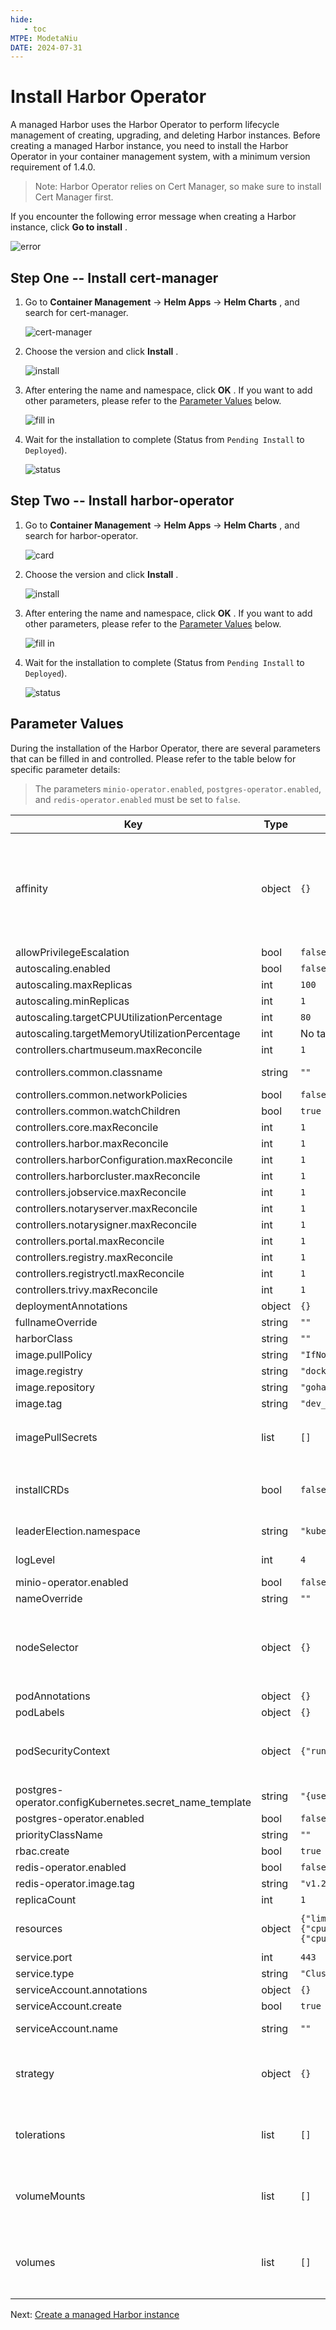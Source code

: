 ```yaml
---
hide:
   - toc
MTPE: ModetaNiu
DATE: 2024-07-31
---
```


# Install Harbor Operator

A managed Harbor uses the Harbor Operator to perform lifecycle management of creating, upgrading,
and deleting Harbor instances. Before creating a managed Harbor instance, you need to install the Harbor Operator
in your container management system, with a minimum version requirement of 1.4.0.

> Note: Harbor Operator relies on Cert Manager, so make sure to install Cert Manager first.

If you encounter the following error message when creating a Harbor instance, click __Go to install__ .

![error](https://docs.daocloud.io/daocloud-docs-images/docs/en/docs/kangaroo/images/errors.png)

## Step One -- Install cert-manager

1. Go to __Container Management__ -> __Helm Apps__ -> __Helm Charts__ , and search for cert-manager.

    ![cert-manager](../images/manager01.png)

2. Choose the version and click __Install__ .

    ![install](../images/manager02.png)

3. After entering the name and namespace, click __OK__ .
   If you want to add other parameters, please refer to the [Parameter Values](#parameter-values) below.

    ![fill in](../images/manager03.png)

4. Wait for the installation to complete (Status from `Pending Install` to `Deployed`).

    ![status](../images/manager04.png)

## Step Two -- Install harbor-operator

1. Go to __Container Management__ -> __Helm Apps__ -> __Helm Charts__ , and search for harbor-operator.

    ![card](https://docs.daocloud.io/daocloud-docs-images/docs/en/docs/kangaroo/images/operator01.png)

2. Choose the version and click __Install__ .

    ![install](https://docs.daocloud.io/daocloud-docs-images/docs/en/docs/kangaroo/images/operator02.png)

3. After entering the name and namespace, click __OK__ .
   If you want to add other parameters, please refer to the [Parameter Values](#parameter-values) below.

    ![fill in](https://docs.daocloud.io/daocloud-docs-images/docs/en/docs/kangaroo/images/operator03.png)

4. Wait for the installation to complete (Status from `Pending Install` to `Deployed`).

    ![status](https://docs.daocloud.io/daocloud-docs-images/docs/en/docs/kangaroo/images/operator04.png)

## Parameter Values

During the installation of the Harbor Operator, there are several parameters that can be filled in and controlled. 
Please refer to the table below for specific parameter details:

> The parameters `minio-operator.enabled`, `postgres-operator.enabled`, and `redis-operator.enabled` must be set to `false`.

| Key | Type | Default | Description |
|-----|------|---------|-------------|
| affinity | object | `{}` | Expects input structure as per specification <https://kubernetes.io/docs/reference/generated/kubernetes-api/v1.18/#affinity-v1-core> For example: `{   "nodeAffinity": {     "requiredDuringSchedulingIgnoredDuringExecution": {       "nodeSelectorTerms": [         {           "matchExpressions": [             {               "key": "foo.bar.com/role",               "operator": "In",               "values": [                 "master"               ]             }           ]         }       ]     }   } }` |
| allowPrivilegeEscalation | bool | `false` | Allow privilege escalation for the controller Pods |
| autoscaling.enabled | bool | `false` | Whether to enabled [Horizontal Pod Autoscaling](https://kubernetes.io/docs/tasks/run-application/horizontal-pod-autoscale/) |
| autoscaling.maxReplicas | int | `100` | Maximum conroller replicas |
| autoscaling.minReplicas | int | `1` | Minimum conroller replicas |
| autoscaling.targetCPUUtilizationPercentage | int | `80` | CPU usage target for autoscaling |
| autoscaling.targetMemoryUtilizationPercentage | int | No target | Memory usage target for autoscaling |
| controllers.chartmuseum.maxReconcile | int | `1` | Max parallel reconciliation for ChartMuseum controller |
| controllers.common.classname | string | `""` | Harbor class handled by the operator. An empty class means watch all resources |
| controllers.common.networkPolicies | bool | `false` | Whether the operator should manage network policies |
| controllers.common.watchChildren | bool | `true` | Whether the operator should watch children |
| controllers.core.maxReconcile | int | `1` | Max parallel reconciliation for Core controller |
| controllers.harbor.maxReconcile | int | `1` | Max parallel reconciliation for Harbor controller |
| controllers.harborConfiguration.maxReconcile | int | `1` | Max parallel reconciliation for HarborConfiguration controller |
| controllers.harborcluster.maxReconcile | int | `1` | Max parallel reconciliation for HarborCluster controller |
| controllers.jobservice.maxReconcile | int | `1` | Max parallel reconciliation for JobService controller |
| controllers.notaryserver.maxReconcile | int | `1` | Max parallel reconciliation for NotaryServer controller |
| controllers.notarysigner.maxReconcile | int | `1` | Max parallel reconciliation for NotarySigner controller |
| controllers.portal.maxReconcile | int | `1` | Max parallel reconciliation for Portal controller |
| controllers.registry.maxReconcile | int | `1` | Max parallel reconciliation for Registry controller |
| controllers.registryctl.maxReconcile | int | `1` | Max parallel reconciliation for RegistryCtl controller |
| controllers.trivy.maxReconcile | int | `1` | Max parallel reconciliation for Trivy controller |
| deploymentAnnotations | object | `{}` | Additional annotations to add to the controller Deployment |
| fullnameOverride | string | `""` |  |
| harborClass | string | `""` | Class name of the Harbor operator |
| image.pullPolicy | string | `"IfNotPresent"` | The image pull policy for the controller. |
| image.registry | string | `"docker.io"` | The image registry whose default is docker.io. |
| image.repository | string | `"goharbor/harbor-operator"` | The container registry whose default is the chart appVersion. |
| image.tag | string | `"dev_master"` | The image tag whose default is the chart appVersion. |
| imagePullSecrets | list | `[]` | Reference to one or more secrets to be used when pulling images <https://kubernetes.io/docs/tasks/configure-pod-container/pull-image-private-registry/> For example: `[   {"name":"image-pull-secret"} ]` |
| installCRDs | bool | `false` | If true, CRD resources will be installed as part of the Helm chart. If enabled, when uninstalling CRD resources will be deleted causing all installed custom resources to be DELETED |
| leaderElection.namespace | string | `"kube-system"` | The namespace used to store the ConfigMap for leader election |
| logLevel | int | `4` | Set the verbosity of controller. Range of 0 - 6 with 6 being the most verbose. Info level is 4. |
| minio-operator.enabled | bool | `false` | Whether to enabled [MinIO Operator](https://github.com/minio/operator) |
| nameOverride | string | `""` |  |
| nodeSelector | object | `{}` | Expects input structure as per specification <https://kubernetes.io/docs/reference/generated/kubernetes-api/v1.18/#nodeselector-v1-core> For example: `[   {     "matchExpressions": [       {         "key": "kubernetes.io/e2e-az-name",         "operator": "In",         "values": [           "e2e-az1",           "e2e-az2"         ]       }     ]   } ]` |
| podAnnotations | object | `{}` | Additional annotations to add to the controller Pods |
| podLabels | object | `{}` | Additional labels to add to the controller Pods |
| podSecurityContext | object | `{"runAsNonRoot":true,"runAsUser":65532}` | Expects input structure as per specification <https://kubernetes.io/docs/reference/generated/kubernetes-api/v1.18/#podsecuritycontext-v1-core> For example: `{   "fsGroup": 2000,   "runAsUser": 1000,   "runAsNonRoot": true }` |
| postgres-operator.configKubernetes.secret_name_template | string | `"{username}.{cluster}.credentials"` |  |
| postgres-operator.enabled | bool | `false` | Whether to enabled [Postgres operator](https://github.com/zalando/postgres-operator) |
| priorityClassName | string | `""` | priority class to be used for the harbor-operator pods |
| rbac.create | bool | `true` | Whether to install Role Based Access Control |
| redis-operator.enabled | bool | `false` | Whether to enabled [Redis Operator](https://github.com/spotahome/redis-operator) |
| redis-operator.image.tag | string | `"v1.2.0"` |  |
| replicaCount | int | `1` | Number of replicas for the controller |
| resources | object | `{"limits":{"cpu":"500m","memory":"300Mi"},"requests":{"cpu":"300m","memory":"200Mi"}}` | Expects input structure as per specification <https://kubernetes.io/docs/reference/generated/kubernetes-api/v1.18/#resourcerequirements-v1-core> |
| service.port | int | `443` | Expose port for WebHook controller |
| service.type | string | `"ClusterIP"` | Service type to use |
| serviceAccount.annotations | object | `{}` | Annotations to add to the service account |
| serviceAccount.create | bool | `true` | Specifies whether a service account should be created |
| serviceAccount.name | string | `""` | The name of the service account to use. If not set and create is true, a name is generated using the fullname template |
| strategy | object | `{}` | Expects input structure as per specification <https://kubernetes.io/docs/reference/generated/kubernetes-api/v1.18/#deploymentstrategy-v1-apps> For example: `{   "type": "RollingUpdate",   "rollingUpdate": {     "maxSurge": 0,     "maxUnavailable": 1   } }` |
| tolerations | list | `[]` | Expects input structure as per specification <https://kubernetes.io/docs/reference/generated/kubernetes-api/v1.18/#toleration-v1-core> For example: `[   {     "key": "foo.bar.com/role",     "operator": "Equal",     "value": "master",     "effect": "NoSchedule"   } ]` |
| volumeMounts | list | `[]` | Expects input structure as per specification <https://kubernetes.io/docs/reference/generated/kubernetes-api/v1.18/#volumemount-v1-core> For example: `[   {     "mountPath": "/test-ebs",     "name": "test-volume"   } ]` |
| volumes | list | `[]` | Expects input structure as per specification <https://kubernetes.io/docs/reference/generated/kubernetes-api/v1.18/#volume-v1-core> For example: `[   {     "name": "test-volume",     "awsElasticBlockStore": {       "volumeID": "<volume-id>",       "fsType": "ext4"     }   } ]` |

Next: [Create a managed Harbor instance](./harbor.md)
